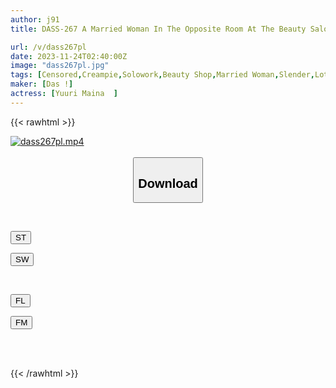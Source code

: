 ```yaml
---
author: j91
title: DASS-267 A Married Woman In The Opposite Room At The Beauty Salon, Her Creepy Neighbor's Endless Seeding And Dirty Dick Training Makes Her Body Ache... Maina Yuri

url: /v/dass267pl
date: 2023-11-24T02:40:00Z
image: "dass267pl.jpg"
tags: [Censored,Creampie,Solowork,Beauty Shop,Married Woman,Slender,Lotion	 ]
maker: [Das !]
actress: [Yuuri Maina  ]
---
```



{{< rawhtml >}}

<div class="video" data-videoid="WQkBW6Dl8mSb7R3">
    <a href="javascript:;">
        <img src="/v/dass267pl/dass267pl.jpg" width="WIDTH" height="HEIGHT" alt="dass267pl.mp4" loading="lazy">
    </a>
</div>

<script type="text/javascript" src="https://j91.asia/asset/on-demand-st.js"></script>

<br>
  <link rel="stylesheet" href="https://j91.asia/asset/bs5.css">
  
  <center>
  <button class="btn btn-primary" type="button" data-bs-toggle="collapse" data-bs-target=".multi-collapse" aria-expanded="false" aria-controls="multiCollapseExample1 multiCollapseExample2"><h2>Download</h2></button></center>
</p>
<div class="row">
  <div class="col">
    <div class="collapse multi-collapse" id="multiCollapseExample1">
      <div class="card card-body">
	      	      <br>
<div class="buttons">  
<p><a href="https://streamtape.to/v/WQkBW6Dl8mSb7R3" target="_blank"><button class="btn-hover color-3"><i class="fa fa-download"></i> ST</button></a></p>
<p><a href="https://flaswish.com/2laerbjtclaz" target="_blank"><button class="btn-hover color-2"><i class="fa fa-download"></i> SW</button></a></p></div>
    </div>
  </div>
</div>
  <div class="col">
    <div class="collapse multi-collapse" id="multiCollapseExample2">
      <div class="card card-body">
	      <br>
<div class="buttons">
<p><a href="javascript:;" target="_blank"><button class="btn-hover color-9"><i class="fa fa-download"></i> FL</button></a></p>
<p><a href="javascript:;" target="_blank"><button class="btn-hover color-8"><i class="fa fa-download"></i> FM</button></a></p></div>
<br><br>
      </div>
    </div>
  </div>
</div>

{{< /rawhtml >}}

